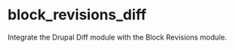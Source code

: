 block_revisions_diff
====================

Integrate the Drupal Diff module with the Block Revisions module.
